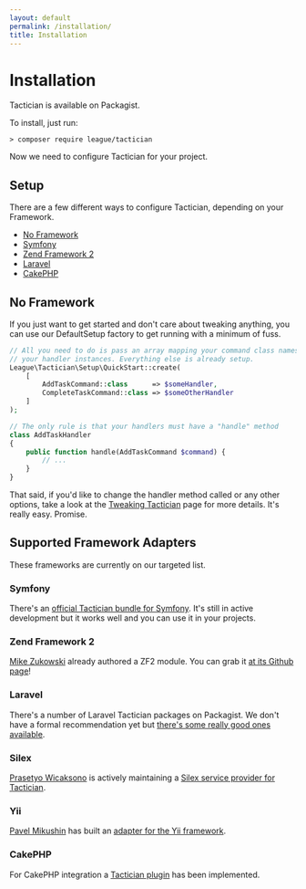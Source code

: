 ```yaml
---
layout: default
permalink: /installation/
title: Installation
---
```


# Installation

Tactician is available on Packagist.

To install, just run:

    > composer require league/tactician

Now we need to configure Tactician for your project.

## Setup
There are a few different ways to configure Tactician, depending on your Framework.

- [No Framework](#no-framework)
- [Symfony](#symfony)
- [Zend Framework 2](#zend-framework-2)
- [Laravel](#laravel)
- [CakePHP](#cakephp)

## No Framework

If you just want to get started and don't care about tweaking anything, you can use our DefaultSetup factory to get running with a minimum of fuss.

~~~ php
// All you need to do is pass an array mapping your command class names to
// your handler instances. Everything else is already setup.
League\Tactician\Setup\QuickStart::create(
    [
        AddTaskCommand::class      => $someHandler,
        CompleteTaskCommand::class => $someOtherHandler
    ]
);

// The only rule is that your handlers must have a "handle" method
class AddTaskHandler
{
    public function handle(AddTaskCommand $command) {
        // ...
    }
}
~~~

That said, if you'd like to change the handler method called or any other options, take a look at the [Tweaking Tactician](/tweaking-tactician) page for more details. It's really easy. Promise.

## Supported Framework Adapters
These frameworks are currently on our targeted list.

### Symfony
There's an [official Tactician bundle for Symfony](https://github.com/thephpleague/tactician-bundle). It's still in active development but it works well and you can use it in your projects.

### Zend Framework 2
[Mike Zukowski](https://github.com/mikemix) already authored a ZF2 module. You can grab it [at its Github page](https://github.com/mikemix/TacticianModule)!

### Laravel
There's a number of Laravel Tactician packages on Packagist. We don't have a formal recommendation yet but [there's some really good ones available](https://packagist.org/search/?q=laravel%20tactician).

### Silex
[Prasetyo Wicaksono](https://github.com/Atriedes) is actively maintaining a [Silex service provider for Tactician](https://github.com/Atriedes/tactician-service-provider).

### Yii
[Pavel Mikushin](https://github.com/pavelmics) has built an [adapter for the Yii framework](https://github.com/pavelmics/YiiTactician).

### CakePHP
For CakePHP integration a [Tactician plugin](https://github.com/robotusers/cakephp-tactician) has been implemented.
